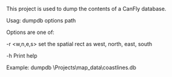 This project is used to dump the contents of a CanFly database.

Usag: dumpdb options path

Options are one of:

-r <w,n,e,s> set the spatial rect as west, north, east, south

-h      Print help

Example: dumpdb  \Projects\map_data\coastlines.db


